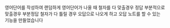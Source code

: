 영어단어를 작성하여 랜덤하게 영어단어가 나올 때 철자를 다 맞출경우 정답 부분적으로 맞출경우 부분정답 
철자가 다 틀릴 경우 오답으로 나오게 하고 
오답 노트를 할 수 있는 기능을 만들었습니다
